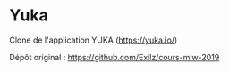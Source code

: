 # Yuka
Clone de l'application YUKA (https://yuka.io/)

Dépôt original : https://github.com/Exilz/cours-miw-2019
